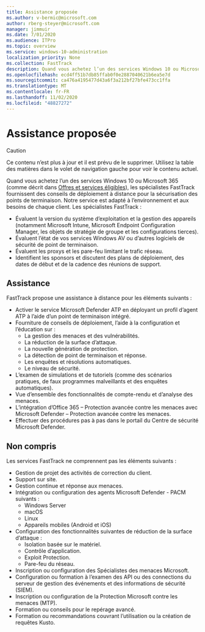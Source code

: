 ```yaml
---
title: Assistance proposée
ms.author: v-bermic@microsoft.com
author: rberg-steyer@microsoft.com
manager: jimmuir
ms.date: 7/01/2020
ms.audience: ITPro
ms.topic: overview
ms.service: windows-10-administration
localization_priority: None
ms.collection: FastTrack
description: Quand vous achetez l’un des services Windows 10 ou Microsoft 365, les spécialistes FastTrack fournissent des conseils de déploiement à distance pour la sécurisation des points de terminaison. Notre service est adapté à l’environnement et aux besoins de chaque client.
ms.openlocfilehash: ecd4ff51b7db85ffab0f0e2887040621b6ea5e7d
ms.sourcegitcommit: ca476a4195477d43a6f3a212bf27bfe473cc1ffa
ms.translationtype: MT
ms.contentlocale: fr-FR
ms.lasthandoff: 11/02/2020
ms.locfileid: "48827272"
---
```

# <a name="assistance-offered"></a>Assistance proposée  

> [!CAUTION]
> Ce contenu n’est plus à jour et il est prévu de le supprimer. Utilisez la table des matières dans le volet de navigation gauche pour voir le contenu actuel.

Quand vous achetez l’un des services Windows 10 ou Microsoft 365 (comme décrit dans [Offres et services éligibles](M365-eligible-services-and-plans.md)), les spécialistes FastTrack fournissent des conseils de déploiement à distance pour la sécurisation des points de terminaison. Notre service est adapté à l’environnement et aux besoins de chaque client. Les spécialistes FastTrack :
- Évaluent la version du système d’exploitation et la gestion des appareils (notamment Microsoft Intune, Microsoft Endpoint Configuration Manager, les objets de stratégie de groupe et les configurations tierces).
- Évaluent l’état de vos services Windows AV ou d’autres logiciels de sécurité de point de terminaison.
- Évaluent les proxys et les pare-feu limitant le trafic réseau.
- Identifient les sponsors et discutent des plans de déploiement, des dates de début et de la cadence des réunions de support.

## <a name="assistance"></a>Assistance

FastTrack propose une assistance à distance pour les éléments suivants :
- Activer le service Microsoft Defender ATP en déployant un profil d’agent ATP à l’aide d’un point de terminaison intégré.
- Fourniture de conseils de déploiement, l’aide à la configuration et l’éducation sur :
    - La gestion des menaces et des vulnérabilités.
    - La réduction de la surface d’attaque.
    - La nouvelle génération de protection.
    - La détection de point de terminaison et réponse.
    - Les enquêtes et résolutions automatiques.
    - Le niveau de sécurité.
- L’examen de simulations et de tutoriels (comme des scénarios pratiques, de faux programmes malveillants et des enquêtes automatiques).
- Vue d’ensemble des fonctionnalités de compte-rendu et d’analyse des menaces.
- L’intégration d’Office 365 – Protection avancée contre les menaces avec Microsoft Defender – Protection avancée contre les menaces.
- Effectuer des procédures pas à pas dans le portail du Centre de sécurité Microsoft Defender.

## <a name="out-of-scope"></a>Non compris

Les services FastTrack ne comprennent pas les éléments suivants :
- Gestion de projet des activités de correction du client.
- Support sur site.
- Gestion continue et réponse aux menaces.
- Intégration ou configuration des agents Microsoft Defender - PACM suivants :
   - Windows Server
   - macOS
   - Linux
   - Appareils mobiles (Android et iOS)
- Configuration des fonctionnalités suivantes de réduction de la surface d’attaque :
    - Isolation basée sur le matériel.
    - Contrôle d’application.
    - Exploit Protection.
    - Pare-feu du réseau.
- Inscription ou configuration des Spécialistes des menaces Microsoft.
- Configuration ou formation à l’examen des API ou des connections du serveur de gestion des événements et des informations de sécurité (SIEM).
- Inscription ou configuration de la Protection Microsoft contre les menaces (MTP).
- Formation ou conseils pour le repérage avancé.
- Formation ou recommandations couvrant l’utilisation ou la création de requêtes Kusto.
